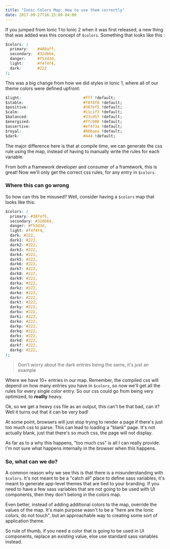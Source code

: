 ```yaml
---
title: "Ionic Colors Map: How to use them correctly"
date: 2017-09-27T16:15:09-04:00
---
```



If you jumped from Ionic 1 to Ionic 2 when it was first released, a new thing that was added was this concept of `$colors`. Something that looks like this :

```css
$colors: (
  primary:    #488aff,
  secondary:  #32db64,
  danger:     #f53d3d,
  light:      #f4f4f4,
  dark:       #222
);
```

This was a big change from how we did styles in Ionic 1, where all of our theme colors were defined upfront:

```css
$light:                           #fff !default;
$stable:                          #f8f8f8 !default;
$positive:                        #387ef5 !default;
$calm:                            #11c1f3 !default;
$balanced:                        #33cd5f !default;
$energized:                       #ffc900 !default;
$assertive:                       #ef473a !default;
$royal:                           #886aea !default;
$dark:                            #444 !default;
```

The major difference here is that at compile time, we can generate the css rule using the map, instead of having to manually write the rules for each variable.

From both a framework developer and consumer of a framework, this is great! Now we'll only get the correct css rules, for any entry in `$colors`.

### Where this can go wrong

So how can this be misused? Well, consider having a `$colors` map that looks like this:

```css
$colors: (
  primary: #387ef5,
  secondary: #32db64,
  danger: #f53d3d,
  light: #f4f4f4,
  dark: #222,
  dark1: #222,
  dark2: #222,
  dark3: #222,
  dark4: #222,
  dark5: #222,
  dark6: #222,
  dark7: #222,
  dark8: #222,
  dark9: #222,
  darka: #222,
  darkz: #222,
  darke: #222,
  darkr: #222,
  darkt: #222,
  darky: #222,
  darku: #222,
  darki: #222,
  darko: #222,
  darkp: #222,
  darkq: #222,
  darks: #222,
  darkd: #222,
  darkf: #222,
  darkg: #222,
);
```

> Don't worry about the dark entries being the same, it's just an example

Where we have 10+ entries in our map. Remember, the compiled css will depend on how many entries you have in `$colors`, so now we'll get all the rules for every single color entry. So our css could go from being very optimized, to **reallly** heavy.

Ok, so we get a heavy css file as an output, this can't be that bad, can it? Well it turns out that it can be very bad!

At some point, browsers will just stop trying to render a page if there's just too much css to parse. This can lead to loading a "blank" page. It's not actually blank, just that there's so much css, the page will not display.

As far as to a why this happens, "too much css" is all I can really provide. I'm not sure what happens internally in the browser when this happens.

### So, what can we do?

A common reason why we see this is that there is a misunderstanding with `$colors`. It's not meant to be a "catch all" place to define sass variables, it's meant to generate app-level themes that are tied to your branding. If you need to have a few sass variables that are not going to be used with UI components, then they don't belong in the colors map.

Even better, instead of adding additional colors to the map, override the values of the map. It's main purpose wasn't to be a "here are the Ionic colors, do not touch", but an approachable way to creating some sort of application theme.

So rule of thumb, if you need a color that is going to be used in UI components, replace an existing value, else use standard sass variables instead.

